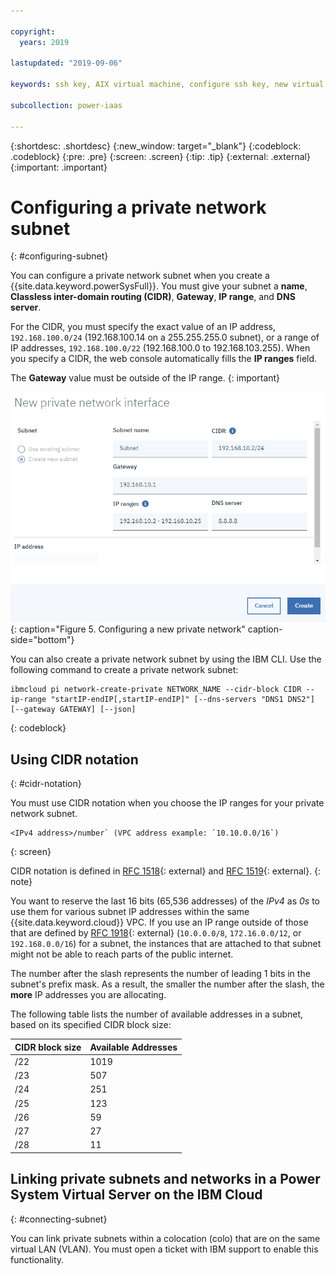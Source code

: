 ```yaml
---

copyright:
  years: 2019

lastupdated: "2019-09-06"

keywords: ssh key, AIX virtual machine, configure ssh key, new virtual server, public ssh key, connecting private subnets

subcollection: power-iaas

---
```


{:shortdesc: .shortdesc}
{:new_window: target="_blank"}
{:codeblock: .codeblock}
{:pre: .pre}
{:screen: .screen}
{:tip: .tip}
{:external: .external}
{:important: .important}

# Configuring a private network subnet
{: #configuring-subnet}

You can configure a private network subnet when you create a {{site.data.keyword.powerSysFull}}. You must give your subnet a **name**, **Classless inter-domain routing (CIDR)**, **Gateway**, **IP range**, and **DNS server**.

For the CIDR, you must specify the exact value of an IP address, `192.168.100.0/24` (192.168.100.14 on a 255.255.255.0 subnet), or a range of IP addresses, `192.168.100.0/22` (192.168.100.0 to 192.168.103.255). When you specify a CIDR, the web console automatically fills the **IP ranges** field.

The **Gateway** value must be outside of the IP range.
{: important}

  ![Configuring a new private network](./images/console-configure-private-network.png "Configuring a new private network"){: caption="Figure 5. Configuring a new private network" caption-side="bottom"}

You can also create a private network subnet by using the IBM CLI. Use the following command to create a private network subnet:

```shell
ibmcloud pi network-create-private NETWORK_NAME --cidr-block CIDR --ip-range "startIP-endIP[,startIP-endIP]" [--dns-servers "DNS1 DNS2"] [--gateway GATEWAY] [--json]
```
{: codeblock}

## Using CIDR notation
{: #cidr-notation}

You must use CIDR notation when you choose the IP ranges for your private network subnet.

```shell
<IPv4 address>/number` (VPC address example: `10.10.0.0/16`)
```
{: screen}

CIDR notation is defined in [RFC 1518](https://tools.ietf.org/html/rfc1518){: external} and [RFC 1519](https://tools.ietf.org/html/rfc1519){: external}.
{: note}

You want to reserve the last 16 bits (65,536 addresses) of the _IPv4_ as _0s_ to use them for various subnet IP addresses within the same {{site.data.keyword.cloud}} VPC. If you use an IP range outside of those that are defined by [RFC 1918](https://tools.ietf.org/html/rfc1918){: external} (`10.0.0.0/8`, `172.16.0.0/12`, or `192.168.0.0/16`) for a subnet, the instances that are attached to that subnet might not be able to reach parts of the public internet.

The number after the slash represents the number of leading 1 bits in the subnet's prefix mask. As a result, the smaller the number after the slash, the **more** IP addresses you are allocating.

The following table lists the number of available addresses in a subnet, based on its specified CIDR block size:

| CIDR block size | Available Addresses |
| --------------- | ------------------- |
|      /22        |        1019         |
|      /23        |         507         |
|      /24        |         251         |
|      /25        |         123         |
|      /26        |          59         |
|      /27        |          27         |
|      /28        |          11         |

## Linking private subnets and networks in a Power System Virtual Server on the IBM Cloud
{: #connecting-subnet}

 You can link private subnets within a colocation (colo) that are on the same virtual LAN (VLAN). You must open a ticket with IBM support to enable this functionality.

